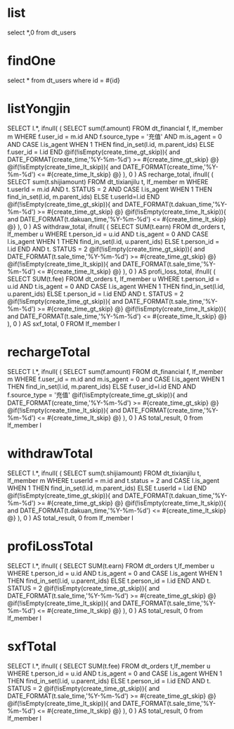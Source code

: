 list
===
select *,0 from dt_users

findOne
===
select * from dt_users where id = #{id}

listYongjin
===
SELECT
	l.*, ifnull(
		(
			SELECT
				sum(f.amount)
			FROM
				dt_financial f,
				lf_member m
			WHERE
				f.user_id = m.id
			AND f.source_type = '充值'
			AND m.is_agent = 0
			AND 
			CASE l.is_agent WHEN 1 THEN find_in_set(l.id, m.parent_ids) ELSE f.user_id = l.id END
			@if(!isEmpty(create_time_gt_skip)){
			   and DATE_FORMAT(create_time,'%Y-%m-%d') >= #{create_time_gt_skip}
			@}
			@if(!isEmpty(create_time_lt_skip)){
			   and DATE_FORMAT(create_time,'%Y-%m-%d') <= #{create_time_lt_skip}
			@}
		),
		0
	) AS recharge_total,
	ifnull(
		(
			SELECT
				sum(t.shijiamount)
			FROM
				dt_tixianjilu t,
				lf_member m
			WHERE
				t.userId = m.id
			AND t. STATUS = 2
			AND 
			CASE l.is_agent WHEN 1 THEN find_in_set(l.id, m.parent_ids) ELSE t.userId=l.id END
			@if(!isEmpty(create_time_gt_skip)){
			   and DATE_FORMAT(t.dakuan_time,'%Y-%m-%d') >= #{create_time_gt_skip}
			@}
			@if(!isEmpty(create_time_lt_skip)){
			   and DATE_FORMAT(t.dakuan_time,'%Y-%m-%d') <= #{create_time_lt_skip}
			@}
		),
		0
	) AS withdraw_total,
	ifnull(
		(
			SELECT
				SUM(t.earn)
			FROM
				dt_orders t,
				lf_member u
			WHERE
				t.person_id = u.id
			AND t.is_agent = 0
			AND 
			CASE l.is_agent WHEN 1 THEN find_in_set(l.id, u.parent_ids) ELSE t.person_id = l.id END
			AND t. STATUS = 2
			@if(!isEmpty(create_time_gt_skip)){
			   and DATE_FORMAT(t.sale_time,'%Y-%m-%d') >= #{create_time_gt_skip}
			@}
			@if(!isEmpty(create_time_lt_skip)){
			   and DATE_FORMAT(t.sale_time,'%Y-%m-%d') <= #{create_time_lt_skip}
			@}
		),
		0
	) AS profi_loss_total,
	ifnull(
		(
			SELECT
				SUM(t.fee)
			FROM
				dt_orders t,
				lf_member u
			WHERE
				t.person_id = u.id
			AND t.is_agent = 0
		AND 
			CASE l.is_agent WHEN 1 THEN find_in_set(l.id, u.parent_ids) ELSE t.person_id = l.id END
			AND t. STATUS = 2
			@if(!isEmpty(create_time_gt_skip)){
			   and DATE_FORMAT(t.sale_time,'%Y-%m-%d') >= #{create_time_gt_skip}
			@}
			@if(!isEmpty(create_time_lt_skip)){
			   and DATE_FORMAT(t.sale_time,'%Y-%m-%d') <= #{create_time_lt_skip}
			@}
		),
		0
	) AS sxf_total,
	0 FROM
	lf_member l
	
rechargeTotal
===
SELECT
	l.*, 
ifnull(
		(
			SELECT
				sum(f.amount)
			FROM
				dt_financial f,
				lf_member m
			WHERE f.user_id = m.id
				and m.is_agent = 0
				and CASE l.is_agent WHEN 1 THEN find_in_set(l.id, m.parent_ids) ELSE f.user_id=l.id END
			AND f.source_type = '充值'
			@if(!isEmpty(create_time_gt_skip)){
			   and DATE_FORMAT(create_time,'%Y-%m-%d') >= #{create_time_gt_skip}
			@}
			@if(!isEmpty(create_time_lt_skip)){
			   and DATE_FORMAT(create_time,'%Y-%m-%d') <= #{create_time_lt_skip}
			@}
		),
		0
	) AS total_result,
		0 from
	lf_member l
	
withdrawTotal
===
SELECT
	l.*, 
ifnull(
		(
			SELECT
				sum(t.shijiamount)
			FROM
				dt_tixianjilu t,
				lf_member m
			WHERE t.userId = m.id
				and t.status = 2
				and CASE l.is_agent WHEN 1 THEN find_in_set(l.id, m.parent_ids) ELSE t.userId = l.id END
			@if(!isEmpty(create_time_gt_skip)){
			   and DATE_FORMAT(t.dakuan_time,'%Y-%m-%d') >= #{create_time_gt_skip}
			@}
			@if(!isEmpty(create_time_lt_skip)){
			   and DATE_FORMAT(t.dakuan_time,'%Y-%m-%d') <= #{create_time_lt_skip}
			@}
		),
		0
	) AS total_result,
		0 from
	lf_member l

profiLossTotal
===
SELECT
	l.*, 
ifnull(
		(
			SELECT SUM(t.earn)
		FROM dt_orders t,lf_member u
		WHERE t.person_id = u.id
			AND t.is_agent = 0
			and CASE l.is_agent WHEN 1 THEN find_in_set(l.id, u.parent_ids) ELSE t.person_id = l.id END
			AND t. STATUS = 2
			@if(!isEmpty(create_time_gt_skip)){
			   and DATE_FORMAT(t.sale_time,'%Y-%m-%d') >= #{create_time_gt_skip}
			@}
			@if(!isEmpty(create_time_lt_skip)){
			   and DATE_FORMAT(t.sale_time,'%Y-%m-%d') <= #{create_time_lt_skip}
			@}
		),
		0
	) AS total_result,
		0 from
	lf_member l

sxfTotal
===
SELECT
	l.*, 
ifnull(
		(
			SELECT SUM(t.fee)
		FROM dt_orders t,lf_member u
		WHERE t.person_id = u.id
			AND t.is_agent = 0
			and CASE l.is_agent WHEN 1 THEN find_in_set(l.id, u.parent_ids) ELSE t.person_id = l.id END
			AND t. STATUS = 2
			@if(!isEmpty(create_time_gt_skip)){
			   and DATE_FORMAT(t.sale_time,'%Y-%m-%d') >= #{create_time_gt_skip}
			@}
			@if(!isEmpty(create_time_lt_skip)){
			   and DATE_FORMAT(t.sale_time,'%Y-%m-%d') <= #{create_time_lt_skip}
			@}
		),
		0
	) AS total_result,
		0 from
	lf_member l
	
	
	
	
